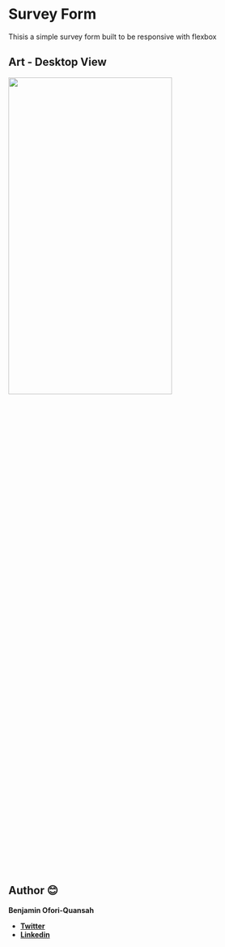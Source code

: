 # Survey Form

Thisis a simple survey form built to be responsive with flexbox


## Art - Desktop View

<img src="https://raw.githubusercontent.com/essilfiequansah/Survey-Form/master/screenshots/art1.png" width="80%"  height="40%"/>


## Author 😊

**Benjamin Ofori-Quansah**

- [**Twitter**](https://twitter.com/essilfiequansah)
- [**Linkedin**](https://www.linkedin.com/in/essilfiequansah/)

